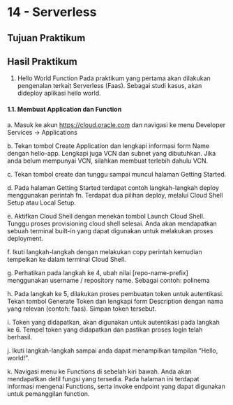 # 14 - Serverless

## Tujuan Praktikum

## Hasil Praktikum

1.	Hello World Function
Pada praktikum yang pertama akan dilakukan pengenalan terkait Serverless (Faas). Sebagai studi kasus, akan dideploy aplikasi hello world.

#### 1.1.	Membuat Application dan Function

a.	Masuk ke akun https://cloud.oracle.com dan navigasi ke menu Developer Services -> Applications

b.	Tekan tombol Create Application dan lengkapi informasi form Name dengan hello-app. Lengkapi juga VCN dan subnet yang dibutuhkan. Jika anda belum mempunyai VCN, silahkan membuat terlebih dahulu VCN.

c.	Tekan tombol create dan tunggu sampai muncul halaman Getting Started.

d.	Pada halaman Getting Started terdapat contoh langkah-langkah deploy menggunakan perintah fn. Terdapat dua pilihan deploy, melalui Cloud Shell Setup atau Local Setup.

e.	Aktifkan Cloud Shell dengan menekan tombol Launch Cloud Shell. Tunggu proses provisioning cloud shell selesai. Anda akan mendapatkan sebuah terminal built-in yang dapat digunakan untuk melakukan proses deployment.

f.	Ikuti langkah-langkah dengan melakukan copy perintah kemudian tempelkan ke dalam terminal Cloud Shell.

g.	Perhatikan pada langkah ke 4, ubah nilai [repo-name-prefix] menggunakan username / repository name. Sebagai contoh: polinema

h.	Pada langkah ke 5, dilakukan proses pembuatan token untuk autentikasi. Tekan tombol Generate Token dan lengkapi form Description dengan nama yang relevan (contoh: faas). Simpan token tersebut.

i.	Token yang didapatkan, akan digunakan untuk autentikasi pada langkah ke 6. Tempel token yang didapatkan dan pastikan proses login telah berhasil.

j.	Ikuti langkah-langkah sampai anda dapat menampilkan tampilan “Hello, world!”.

k.	Navigasi menu ke Functions di sebelah kiri bawah. Anda akan mendapatkan detil fungsi yang tersedia. Pada halaman ini terdapat informasi mengenai Functions, serta invoke endpoint yang dapat digunakan untuk pemanggilan function.

